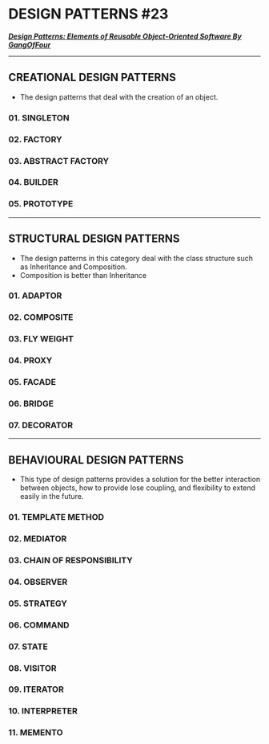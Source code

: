 # DESIGN PATTERNS #23
**_[Design Patterns: Elements of Reusable Object-Oriented Software By GangOfFour](https://www.amazon.com/gp/product/0201633612/ref=as_li_tl?ie=UTF8&camp=1789&creative=390957&creativeASIN=0201633612&linkCode=as2&tag=triatcraft-20&linkId=XRGUDJCGWC6AJNZM)_**

----

## CREATIONAL DESIGN PATTERNS
- The design patterns that deal with the creation of an object.

### 01. SINGLETON
### 02. FACTORY
### 03. ABSTRACT FACTORY
### 04. BUILDER
### 05. PROTOTYPE

-----

## STRUCTURAL DESIGN PATTERNS
- The design patterns in this category deal with the class structure such as Inheritance and Composition.
- Composition is better than Inheritance

### 01. ADAPTOR
### 02. COMPOSITE
### 03. FLY WEIGHT
### 04. PROXY
### 05. FACADE
### 06. BRIDGE
### 07. DECORATOR

-----

## BEHAVIOURAL DESIGN PATTERNS
- This type of design patterns provides a solution for the better interaction between objects, how to provide lose coupling, and flexibility to extend easily in the future.

### 01. TEMPLATE METHOD
### 02. MEDIATOR
### 03. CHAIN OF RESPONSIBILITY
### 04. OBSERVER
### 05. STRATEGY
### 06. COMMAND
### 07. STATE
### 08. VISITOR
### 09. ITERATOR
### 10. INTERPRETER
### 11. MEMENTO
